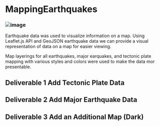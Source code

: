 # MappingEarthquakes

### ![image](https://www.stephenwiltshire.co.uk/gallery/full/g38.jpg)

Earthquake data was used to visualize information on a map.  Using Leaflet.js API and GeoJSON earthquake data we can provide a visual representation of data on a map for easier viewing.  

Map layerings for all earthquakes, major earquakes, and tectonic plate mapping with various styles and colors were used to make the data mor presentable.  

##  Deliverable 1 Add Tectonic Plate Data

##  Deliverable 2 Add Major Earthquake Data

##  Deliverable 3 Add an Additional Map (Dark)
